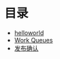 # 目录

- [helloworld](https://github.com/ekko1994/doc/blob/master/rabbitmq/HelloWorld.md)
- [Work Queues](https://github.com/ekko1994/doc/blob/master/rabbitmq/WorkQueues.md)
- [发布确认](https://github.com/ekko1994/doc/blob/master/rabbitmq/发布确认.md)

